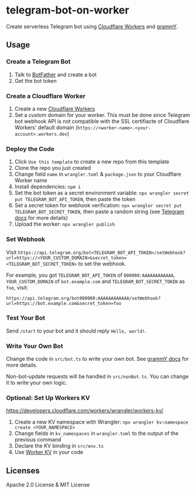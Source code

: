 # telegram-bot-on-worker

Create serverless Telegram bot using [Cloudflare Workers](https://workers.cloudflare.com/) and [grammY](https://grammy.dev/).

## Usage

### Create a Telegram Bot

1. Talk to [BotFather](https://t.me/botfather) and create a bot
2. Get the bot token

### Create a Cloudflare Worker

1. Create a new [Cloudflare Workers](https://workers.cloudflare.com/)
2. Set a custom domain for your worker. This must be done since Telegram bot webhook API is not compatible with the SSL certifiacte of Cloudflare Workers' default domain (`https://<worker-name>.<your-account>.workers.dev`)

### Deploy the Code

1. Click `Use this template` to create a new repo from this template
2. Clone the repo you just created
3. Change field `name` in `wrangler.toml` & `package.json` to your Cloudflare Worker name
4. Install dependencies: `npm i`
5. Set the bot token as a secret environment variable: `npx wrangler secret put TELEGRAM_BOT_API_TOKEN`, then paste the token
6. Set a secret token for webhook verification: `npx wrangler secret put TELEGRAM_BOT_SECRET_TOKEN`, then paste a random string (see [Telegram docs](https://core.telegram.org/bots/api#setwebhook) for more details)
7. Upload the worker: `npx wrangler publish`

### Set Webhook

Visit `https://api.telegram.org/bot<TELEGRAM_BOT_API_TOKEN>/setWebhook?url=https://<YOUR_CUSTOM_DOMAIN>&secret_token=<TELEGRAM_BOT_SECRET_TOKEN>` to set the webhook.

For example, you got `TELEGRAM_BOT_API_TOKEN` of `000000:AAAAAAAAAAAA`, `YOUR_CUSTOM_DOMAIN` of `bot.example.com` and `TELEGRAM_BOT_SECRET_TOKEN` as `foo`, visit:

`https://api.telegram.org/bot000000:AAAAAAAAAAAA/setWebhook?url=https://bot.example.com&secret_token=foo`

### Test Your Bot

Send `/start` to your bot and it should reply `Hello, world!`.

### Write Your Own Bot

Change the code in `src/bot.ts` to write your own bot. See [grammY docs](https://grammy.dev/guide/getting-started.html) for more details.

Non-bot-update requests will be handled in `src/nonBot.ts`. You can change it to write your own logic.

### Optional: Set Up Workers KV

<https://developers.cloudflare.com/workers/wrangler/workers-kv/>

1. Create a new KV namespace with Wrangler: `npx wrangler kv:namespace create <YOUR_NAMESPACE>`
2. Change fields in `kv_namespaces` in `wrangler.toml` to the output of the previous command
3. Declare the KV binding in `src/env.ts`
4. Use [Worker KV](https://developers.cloudflare.com/workers/runtime-apis/kv/) in your code

## Licenses

Apache 2.0 License & MIT License